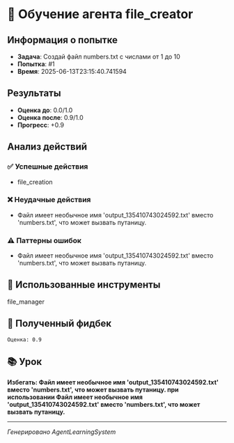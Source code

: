 # 🧠 Обучение агента file_creator

## Информация о попытке
- **Задача**: Создай файл numbers.txt с числами от 1 до 10
- **Попытка**: #1
- **Время**: 2025-06-13T23:15:40.741594

## Результаты
- **Оценка до**: 0.0/1.0
- **Оценка после**: 0.9/1.0
- **Прогресс**: +0.9

## Анализ действий

### ✅ Успешные действия
- file_creation

### ❌ Неудачные действия
- Файл имеет необычное имя 'output_135410743024592.txt' вместо 'numbers.txt', что может вызвать путаницу.

### ⚠️ Паттерны ошибок
- Файл имеет необычное имя 'output_135410743024592.txt' вместо 'numbers.txt', что может вызвать путаницу.

## 🔧 Использованные инструменты
file_manager

## 📝 Полученный фидбек
```
Оценка: 0.9
```

## 📚 Урок
**Избегать: Файл имеет необычное имя 'output_135410743024592.txt' вместо 'numbers.txt', что может вызвать путаницу. при использовании Файл имеет необычное имя 'output_135410743024592.txt' вместо 'numbers.txt', что может вызвать путаницу.**

---
*Генерировано AgentLearningSystem*
